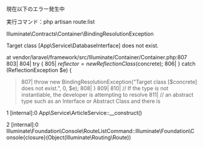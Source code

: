 現在以下のエラー発生中

実行コマンド：php artisan route:list

 Illuminate\Contracts\Container\BindingResolutionException 

  Target class [App\Service\DatabaseInterface] does not exist.

  at vendor/laravel/framework/src/Illuminate/Container/Container.php:807
    803| 
    804|         try {
    805|             $reflector = new ReflectionClass($concrete);
    806|         } catch (ReflectionException $e) {
  > 807|             throw new BindingResolutionException("Target class [$concrete] does not exist.", 0, $e);
    808|         }
    809| 
    810|         // If the type is not instantiable, the developer is attempting to resolve
    811|         // an abstract type such as an Interface or Abstract Class and there is

  1   [internal]:0
      App\Service\ArticleService::__construct()

  2   [internal]:0
      Illuminate\Foundation\Console\RouteListCommand::Illuminate\Foundation\Console\{closure}(Object(Illuminate\Routing\Route))
